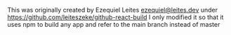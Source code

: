 This was originally created by Ezequiel Leites <ezequiel@leites.dev> under https://github.com/leiteszeke/github-react-build
I only modified it so that it uses npm to build any app and refer to the main branch instead of master